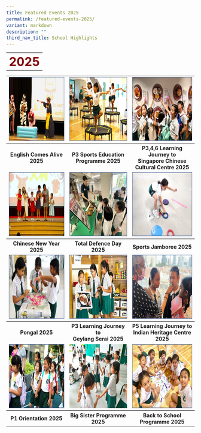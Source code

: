 ```yaml
---
title: Featured Events 2025
permalink: /featured-events-2025/
variant: markdown
description: ""
third_nav_title: School Highlights
---
```

<table>
	<tbody><tr>
		<th><center><font color="maroon" size="6">
     2025
 </font></center></th></tr></tbody></table>
<table>
	<tbody>
				<tr>
<td><a href="/school-information/school-highlights/chinese-new-year-2025/"><img src="/images/Thumbnails/elalive2025_thumb_01.jpg" alt="p3campifly2024" style="width:250px;height:170px;"></a></td>
			<td><a href="/school-information/school-highlights/total-defence-day-2025/"><img src="/images/Thumbnails/p3sep2025_thumb_01.jpg" alt="p6gamesday2023" style="width:250px;height:170px;"></a></td>
	<td><a href="/school-information/school-highlights/sports-jamboree-2025/"><img src="/images/Thumbnails/p346hclj2025_thumb_01.jpg" alt="p6sep2023" style="width:250px;height:170px;"> </a></td>
</tr>
		<tr>
			<th><center>English Comes Alive 2025</center></th> 
		<th><center>P3 Sports Education Programme 2025</center></th> 
		<th><center>P3,4,6 Learning Journey to <br>Singapore Chinese Cultural Centre 2025</center></th> 			
			</tr>
			<tr>
<td><a href="/school-information/school-highlights/chinese-new-year-2025/"><img src="/images/Thumbnails/cny2025_thumb_01.jpg" alt="p3campifly2024" style="width:250px;height:170px;"></a></td>
			<td><a href="/school-information/school-highlights/total-defence-day-2025/"><img src="/images/Thumbnails/tdd2025_thumb_01.jpg" alt="p6gamesday2023" style="width:250px;height:170px;"></a></td>
	<td><a href="/school-information/school-highlights/sports-jamboree-2025/"><img src="/images/Thumbnails/sportsjam2025_thumb_01.jpg" alt="p6sep2023" style="width:250px;height:170px;"> </a></td>
</tr>
		<tr>
			<th><center>Chinese New Year 2025</center></th> 
		<th><center>Total Defence Day 2025</center></th> 
		<th><center>Sports Jamboree 2025</center></th> 			
			</tr>
					<tr>
<td><a href="/school-information/school-highlights/pongal-2025/"><img src="/images/Thumbnails/pongal2025_thumb_01.jpg" alt="p3campifly2024" style="width:250px;height:170px;"></a></td>
			<td><a href="/school-information/school-highlights/p3-learning-journey-to-geylang-serai-2025/"><img src="/images/Thumbnails/p3ljgeylang2025_thumb_01.jpg" alt="p6gamesday2023" style="width:250px;height:170px;"></a></td>
	<td><a href="/school-information/school-highlights/p5-learning-journey-to-indian-heritage-centre-2025/"><img src="/images/Thumbnails/p5ljindianheritage2025_thumb_01.jpg" alt="p6sep2023" style="width:250px;height:170px;"> </a></td>
</tr>
		<tr>
			<th><center>Pongal 2025</center></th> 
		<th><center>P3 Learning Journey to<br>Geylang Serai 2025</center></th> 
		<th><center>P5 Learning Journey to<br>Indian Heritage Centre 2025</center></th> 			
			</tr>
			<tr>
<td><a href="/school-information/school-highlights/p1-orientation-2025/"><img src="/images/Thumbnails/p1orient2025_thumb_01.jpg" alt="p3campifly2024" style="width:250px;height:170px;"></a></td>
			<td><a href="/school-information/school-highlights/big-sisters-programme-2025/"><img src="/images/Thumbnails/bsp2025_thumb_01.jpg" alt="p6gamesday2023" style="width:250px;height:170px;"></a></td>
	<td><a href="/school-information/school-highlights/back-to-school-programme-2025/"><img src="/images/Thumbnails/bts2025_thumb_01.jpg" alt="p6sep2023" style="width:250px;height:170px;"> </a></td>
</tr>
		<tr>
			<th><center>P1 Orientation 2025</center></th> 
		<th><center>Big Sister Programme 2025</center></th> 
		<th><center>Back to School Programme 2025</center></th> 			
			</tr></tbody></table>
